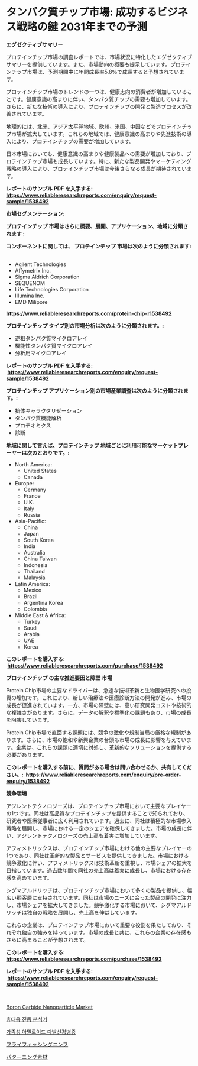 <p><h1>タンパク質チップ市場: 成功するビジネス戦略の鍵 2031年までの予測</h1></p><p><strong>エグゼクティブサマリー</strong></p>
<p><p>プロテインチップ市場の調査レポートでは、市場状況に特化したエグゼクティブサマリーを提供しています。また、市場動向の概要も提示しています。プロテインチップ市場は、予測期間中に年間成長率5.8％で成長すると予想されています。</p><p>プロテインチップ市場のトレンドの一つは、健康志向の消費者が増加していることです。健康意識の高まりに伴い、タンパク質チップの需要も増加しています。さらに、新たな技術の導入により、プロテインチップの開発と製造プロセスが改善されています。</p><p>地理的には、北米、アジア太平洋地域、欧州、米国、中国などでプロテインチップ市場が拡大しています。これらの地域では、健康意識の高まりや先進技術の導入により、プロテインチップの需要が増加しています。</p><p>日本市場においても、健康意識の高まりや健康製品への需要が増加しており、プロテインチップ市場も成長しています。特に、新たな製品開発やマーケティング戦略の導入により、プロテインチップ市場は今後さらなる成長が期待されています。</p></p>
<p><strong>レポートのサンプル PDF を入手する: <a href="https://www.reliableresearchreports.com/enquiry/request-sample/1538492">https://www.reliableresearchreports.com/enquiry/request-sample/1538492</a></strong></p>
<p><strong>市場セグメンテーション:</strong></p>
<p><strong> プロテインチップ 市場はさらに概要、展開、アプリケーション、地域に分類されます :</strong></p>
<p><strong>コンポーネントに関しては、 プロテインチップ 市場は次のように分類されます: &nbsp;</strong></p>
<p><ul><li>Agilent Technologies</li><li>Affymetrix Inc.</li><li>Sigma Aldrich Corporation</li><li>SEQUENOM</li><li>Life Technologies Corporation</li><li>IIIumina Inc.</li><li>EMD Milipore</li></ul></p>
<p><strong><a href="https://www.reliableresearchreports.com/protein-chip-r1538492">https://www.reliableresearchreports.com/protein-chip-r1538492</a></strong></p>
<p><strong> プロテインチップ タイプ別の市場分析は次のように分類されます。:</strong></p>
<p><ul><li>逆相タンパク質マイクロアレイ</li><li>機能性タンパク質マイクロアレイ</li><li>分析用マイクロアレイ</li></ul></p>
<p><strong>レポートのサンプル PDF を入手する: &nbsp;<a href="https://www.reliableresearchreports.com/enquiry/request-sample/1538492">https://www.reliableresearchreports.com/enquiry/request-sample/1538492</a></strong></p>
<p><strong> プロテインチップ アプリケーション別の市場産業調査は次のように分類されます。:</strong></p>
<p><ul><li>抗体キャラクタリゼーション</li><li>タンパク質機能解析</li><li>プロテオミクス</li><li>診断</li></ul></p>
<p><strong>地域に関して言えば、プロテインチップ 地域ごとに利用可能なマーケットプレーヤーは次のとおりです。:</strong></p>
<p><ul>
    <li>
        North America:
        <ul>
            <li>United States</li>
            <li>Canada</li>
        </ul>
    </li>
    <li>
        Europe:
        <ul>
            <li>Germany</li>
            <li>France</li>
            <li>U.K.</li>
            <li>Italy</li>
            <li>Russia</li>
        </ul>
    </li>
    <li>
        Asia-Pacific:
        <ul>
            <li>China</li>
            <li>Japan</li>
            <li>South Korea</li>
            <li>India</li>
            <li>Australia</li>
            <li>China Taiwan</li>
            <li>Indonesia</li>
            <li>Thailand</li>
            <li>Malaysia</li>
        </ul>
    </li>
    <li>
        Latin America:
        <ul>
            <li>Mexico</li>
            <li>Brazil</li>
            <li>Argentina Korea</li>
            <li>Colombia</li>
        </ul>
    </li>
    <li>
        Middle East & Africa:
        <ul>
            <li>Turkey</li>
            <li>Saudi</li>
            <li>Arabia</li>
            <li>UAE</li>
            <li>Korea</li>
        </ul>
    </li>
    </ul></p>
<p><strong>このレポートを購入する: &nbsp;<a href="https://www.reliableresearchreports.com/purchase/1538492">https://www.reliableresearchreports.com/purchase/1538492</a></strong></p>
<p><strong>プロテインチップ の主な推進要因と障壁 市場</strong></p>
<p><p>Protein Chip市場の主要なドライバーは、急速な技術革新と生物医学研究への投資の増加です。これにより、新しい治療法や医療診断方法の開発が進み、市場の成長が促進されています。一方、市場の障壁には、高い研究開発コストや技術的な複雑さがあります。さらに、データの解釈や標準化の課題もあり、市場の成長を阻害しています。</p><p>Protein Chip市場で直面する課題には、競争の激化や規制当局の厳格な規制があります。さらに、市場の飽和や新興企業の台頭も市場の成長に影響を与えています。企業は、これらの課題に適切に対処し、革新的なソリューションを提供する必要があります。</p></p>
<p><strong>このレポートを購入する前に、質問がある場合は問い合わせるか、共有してください。:&nbsp; <a href="https://www.reliableresearchreports.com/enquiry/pre-order-enquiry/1538492">https://www.reliableresearchreports.com/enquiry/pre-order-enquiry/1538492</a></strong></p>
<p><strong>競争環境</strong></p>
<p><p>アジレントテクノロジーズは、プロテインチップ市場において主要なプレイヤーの1つです。同社は高品質なプロテインチップを提供することで知られており、研究者や医療従事者に広く利用されています。過去に、同社は積極的な市場参入戦略を展開し、市場における一定のシェアを確保してきました。市場の成長に伴い、アジレントテクノロジーズの売上高も着実に増加しています。</p><p>アフィメトリックスは、プロテインチップ市場における他の主要なプレイヤーの1つであり、同社は革新的な製品とサービスを提供してきました。市場における競争激化に伴い、アフィメトリックスは技術革新を重視し、市場シェアの拡大を目指しています。過去数年間で同社の売上高は着実に成長し、市場における存在感を高めています。</p><p>シグマアルドリッチは、プロテインチップ市場において多くの製品を提供し、幅広い顧客層に支持されています。同社は市場のニーズに合った製品の開発に注力し、市場シェアを拡大してきました。競争激化する市場において、シグマアルドリッチは独自の戦略を展開し、売上高を伸ばしています。</p><p>これらの企業は、プロテインチップ市場において重要な役割を果たしており、それぞれ独自の強みを持っています。市場の成長と共に、これらの企業の存在感もさらに高まることが予想されます。</p></p>
<p><strong>このレポートを購入する: &nbsp; <a href="https://www.reliableresearchreports.com/purchase/1538492">https://www.reliableresearchreports.com/purchase/1538492</a></strong></p>
<p><strong>レポートのサンプル PDF を入手する: &nbsp;<a href="https://www.reliableresearchreports.com/enquiry/request-sample/1538492">https://www.reliableresearchreports.com/enquiry/request-sample/1538492</a></strong><strong></strong></p>
<p>&nbsp;</p>
<p><p><a href="https://www.linkedin.com/pulse/boron-carbide-nanoparticle-market-size-2024-2031-global-industrial-ntfec?trackingId=bWuGi8wevtEytGe5Xb1XrQ%3D%3D">Boron Carbide Nanoparticle Market</a></p><p><a href="https://medium.com/@ieremiapadurariu20221/%ED%9C%B4%EB%8C%80%EC%9A%A9-%EC%A7%84%EB%8F%99-%EB%B6%84%EC%84%9D%EA%B8%B0-%EC%8B%9C%EC%9E%A5-%ED%86%B5%EC%B0%B0-%EC%8B%9C%EC%9E%A5-%EB%8F%99%ED%96%A5-%EC%84%B1%EC%9E%A5-2024%EB%85%84%EB%B6%80%ED%84%B0-2031%EB%85%84%EA%B9%8C%EC%A7%80-%EC%98%88%EC%B8%A1-181b8f92a7cd">휴대용 진동 분석기</a></p><p><a href="https://github.com/RichardLueilwitz787/Market-Research-Report-List-1/blob/main/534246120849.md">가족성 아밀로이드 다발신경병증</a></p><p><a href="https://medium.com/@coraltrout1923/%E3%83%95%E3%83%A9%E3%82%A4%E3%83%95%E3%82%A3%E3%83%83%E3%82%B7%E3%83%B3%E3%82%B0%E3%81%AE%E3%83%8B%E3%83%B3%E3%83%95%E5%B8%82%E5%A0%B4-2031%E5%B9%B4%E3%81%BE%E3%81%A7%E3%81%AE%E6%88%90%E5%8A%9F%E3%81%97%E3%81%9F%E3%83%93%E3%82%B8%E3%83%8D%E3%82%B9%E6%88%A6%E7%95%A5%E3%81%AE%E9%8D%B5-d3a5602067ae">フライフィッシングニンフ</a></p><p><a href="https://github.com/JacksonWiza1924/Market-Research-Report-List-1/blob/main/718776334126.md">パターニング素材</a></p></p>
